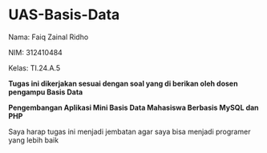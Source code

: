 # UAS-Basis-Data
Nama: Faiq Zainal Ridho

NIM: 312410484

Kelas: TI.24.A.5

**Tugas ini dikerjakan sesuai dengan soal yang di berikan oleh dosen pengampu Basis Data**

**Pengembangan Aplikasi Mini Basis Data Mahasiswa Berbasis MySQL dan PHP**

Saya harap tugas ini menjadi jembatan agar saya bisa menjadi programer yang lebih baik
